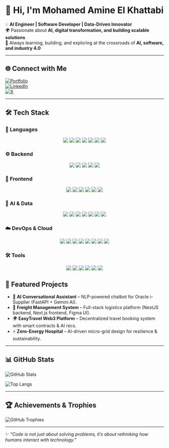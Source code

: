 # 👋 Hi, I'm Mohamed Amine El Khattabi  

💡 **AI Engineer | Software Developer | Data-Driven Innovator**  
🌍 Passionate about **AI, digital transformation, and building scalable solutions**  
🚀 Always learning, building, and exploring at the crossroads of **AI, software, and industry 4.0**  

---

## 🌐 Connect with Me  
[![Portfolio](https://img.shields.io/badge/Portfolio-000000?style=for-the-badge&logo=vercel&logoColor=white)](https://medamineelkhattabi.netlify.app/)  
[![LinkedIn](https://img.shields.io/badge/LinkedIn-0A66C2?style=for-the-badge&logo=linkedin&logoColor=white)](https://www.linkedin.com/in/mohamed-amine-el-khattabi-b09ab0212/)  
[![X](https://img.shields.io/badge/Twitter-000000?style=for-the-badge&logo=x&logoColor=white)](https://x.com/medamine1337)  

---

## 🛠 Tech Stack  

### 🚀 Languages  

<p align="center">
  <img src="https://img.shields.io/badge/Python-3776AB?style=for-the-badge&logo=python&logoColor=white" />
  <img src="https://img.shields.io/badge/JavaScript-F7DF1E?style=for-the-badge&logo=javascript&logoColor=black" />
  <img src="https://img.shields.io/badge/TypeScript-3178C6?style=for-the-badge&logo=typescript&logoColor=white" />
  <img src="https://img.shields.io/badge/Java-ED8B00?style=for-the-badge&logo=openjdk&logoColor=white" />
  <img src="https://img.shields.io/badge/C-00599C?style=for-the-badge&logo=c&logoColor=white" />
  <img src="https://img.shields.io/badge/C++-00599C?style=for-the-badge&logo=cplusplus&logoColor=white" />
  <img src="https://img.shields.io/badge/SQL-4479A1?style=for-the-badge&logo=database&logoColor=white" />
</p>

### ⚙️ Backend  
<p align="center">
  <img src="https://img.shields.io/badge/FastAPI-009688?style=for-the-badge&logo=fastapi&logoColor=white" />
  <img src="https://img.shields.io/badge/NestJS-E0234E?style=for-the-badge&logo=nestjs&logoColor=white" />
  <img src="https://img.shields.io/badge/Express.js-000000?style=for-the-badge&logo=express&logoColor=white" />
  <img src="https://img.shields.io/badge/Node.js-339933?style=for-the-badge&logo=node.js&logoColor=white" />
  <img src="https://img.shields.io/badge/Django-092E20?style=for-the-badge&logo=django&logoColor=white" />
</p>  

### 🎨 Frontend  
<p align="center">
  <img src="https://img.shields.io/badge/React-61DAFB?style=for-the-badge&logo=react&logoColor=black" />
  <img src="https://img.shields.io/badge/Next.js-000000?style=for-the-badge&logo=next.js&logoColor=white" />
  <img src="https://img.shields.io/badge/Vite-646CFF?style=for-the-badge&logo=vite&logoColor=white" />
  <img src="https://img.shields.io/badge/TailwindCSS-38B2AC?style=for-the-badge&logo=tailwind-css&logoColor=white" />
  <img src="https://img.shields.io/badge/HTML5-E34F26?style=for-the-badge&logo=html5&logoColor=white" />
  <img src="https://img.shields.io/badge/CSS3-1572B6?style=for-the-badge&logo=css3&logoColor=white" />
</p>  

### 🤖 AI & Data  
<p align="center">
  <img src="https://img.shields.io/badge/TensorFlow-FF6F00?style=for-the-badge&logo=tensorflow&logoColor=white" />
  <img src="https://img.shields.io/badge/Scikit--Learn-F7931E?style=for-the-badge&logo=scikit-learn&logoColor=white" />
  <img src="https://img.shields.io/badge/Pandas-150458?style=for-the-badge&logo=pandas&logoColor=white" />
  <img src="https://img.shields.io/badge/Numpy-013243?style=for-the-badge&logo=numpy&logoColor=white" />
  <img src="https://img.shields.io/badge/LangChain-000000?style=for-the-badge&logo=chainlink&logoColor=white" />
  <img src="https://img.shields.io/badge/Rasa-5A17EE?style=for-the-badge&logo=rasa&logoColor=white" />
  <img src="https://img.shields.io/badge/Gemini%20AI-4285F4?style=for-the-badge&logo=google&logoColor=white" />
</p>  

### ☁️ DevOps & Cloud  
<p align="center">
  <img src="https://img.shields.io/badge/Docker-2496ED?style=for-the-badge&logo=docker&logoColor=white" />
  <img src="https://img.shields.io/badge/Kubernetes-326CE5?style=for-the-badge&logo=kubernetes&logoColor=white" />
  <img src="https://img.shields.io/badge/Nginx-009639?style=for-the-badge&logo=nginx&logoColor=white" />
  <img src="https://img.shields.io/badge/Redis-DC382D?style=for-the-badge&logo=redis&logoColor=white" />
  <img src="https://img.shields.io/badge/PostgreSQL-4169E1?style=for-the-badge&logo=postgresql&logoColor=white" />
  <img src="https://img.shields.io/badge/MySQL-4479A1?style=for-the-badge&logo=mysql&logoColor=white" />
  <img src="https://img.shields.io/badge/GitHub%20Actions-2088FF?style=for-the-badge&logo=github-actions&logoColor=white" />
  <img src="https://img.shields.io/badge/CI%2FCD-000000?style=for-the-badge&logo=gitlab&logoColor=white" />
</p>  

### 🛠 Tools  
<p align="center">
  <img src="https://img.shields.io/badge/Figma-F24E1E?style=for-the-badge&logo=figma&logoColor=white" />
  <img src="https://img.shields.io/badge/PlantUML-555?style=for-the-badge&logo=uml&logoColor=white" />
  <img src="https://img.shields.io/badge/VS%20Code-007ACC?style=for-the-badge&logo=visual-studio-code&logoColor=white" />
  <img src="https://img.shields.io/badge/Git-F05032?style=for-the-badge&logo=git&logoColor=white" />
  <img src="https://img.shields.io/badge/Linux-FCC624?style=for-the-badge&logo=linux&logoColor=black" />
  <img src="https://img.shields.io/badge/Jira-0052CC?style=for-the-badge&logo=jira&logoColor=white" />
</p>  

## 📌 Featured Projects  
- 🤖 **AI Conversational Assistant** – NLP-powered chatbot for Oracle i-Supplier (FastAPI + Gemini AI).  
- 🚛 **Freight Management System** – Full-stack logistics platform (NestJS backend, Next.js frontend, Figma UI).  
- 🌍 **EasyTravel Web3 Platform** – Decentralized travel booking system with smart contracts & AI recs.  
- ⚡ **Zero-Energy Hospital** – AI-driven micro-grid design for resilience & sustainability.  

---

## 📊 GitHub Stats  

![GitHub Stats](https://github-readme-stats.vercel.app/api?username=Medamineelkhattabi&show_icons=true&theme=tokyonight)  

![Top Langs](https://github-readme-stats.vercel.app/api/top-langs/?username=Medamineelkhattabi&layout=compact&theme=tokyonight)  

---

## 🏆 Achievements & Trophies  
![GitHub Trophies](https://github-profile-trophy.vercel.app/?username=Medamineelkhattabi&theme=darkhub&no-frame=true&margin-w=15)

---

✨ *“Code is not just about solving problems, it’s about rethinking how humans interact with technology.”*  
